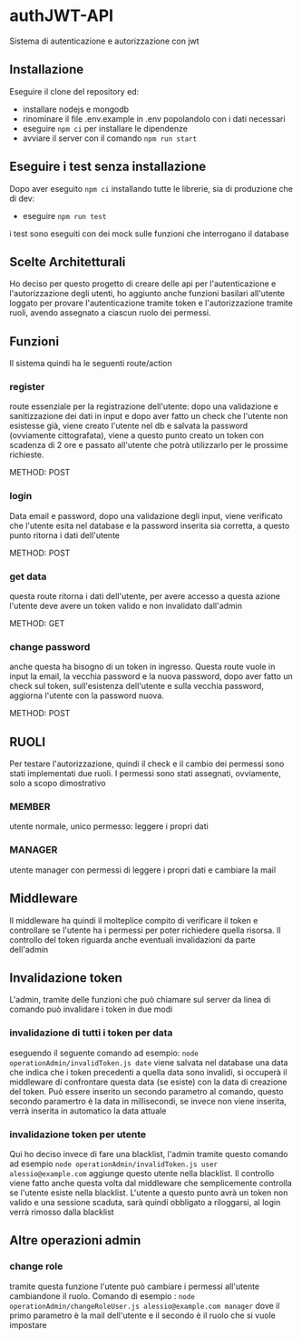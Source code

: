 # authJWT-API
Sistema di autenticazione e autorizzazione con jwt

## Installazione
Eseguire il clone del repository ed:
- installare nodejs e mongodb
- rinominare il file .env.example in .env popolandolo con i dati necessari
- eseguire ```npm ci``` per installare le dipendenze
- avviare il server con il comando ```npm run start```

## Eseguire i test senza installazione
Dopo aver eseguito ```npm ci``` installando tutte le librerie, sia di produzione che di dev:
- eseguire ```npm run test```

i test sono eseguiti con dei mock sulle funzioni che interrogano il database

## Scelte Architetturali
Ho deciso per questo progetto di creare delle api per l'autenticazione e l'autorizzazione degli utenti, ho aggiunto anche funzioni basilari all'utente loggato per provare l'autenticazione tramite token e l'autorizzazione tramite ruoli, avendo assegnato a ciascun ruolo dei permessi.

## Funzioni
Il sistema quindi ha le seguenti route/action

### register
route essenziale per la registrazione dell'utente: dopo una validazione e sanitizzazione dei dati in input e dopo aver fatto un check che l'utente non esistesse già, viene creato l'utente nel db e salvata la password (ovviamente cittografata), viene a questo punto creato un token con scadenza di 2 ore e passato all'utente che potrà utilizzarlo per le prossime richieste.

METHOD: POST

### login
Data email e password, dopo una validazione degli input, viene verificato che l'utente esita nel database e la password inserita sia corretta, a questo punto ritorna i dati dell'utente

METHOD: POST

### get data
questa route ritorna i dati dell'utente, per avere accesso a questa azione l'utente deve avere un token valido e non invalidato dall'admin

METHOD: GET

### change password
anche questa ha bisogno di un token in ingresso. Questa route vuole in input la email, la vecchia password e la nuova password, dopo aver fatto un check sul token, sull'esistenza dell'utente e sulla vecchia password, aggiorna l'utente con la password nuova.

METHOD: POST

## RUOLI
Per testare l'autorizzazione, quindi il check e il cambio dei permessi sono stati implementati due ruoli.
I permessi sono stati assegnati, ovviamente, solo a scopo dimostrativo 
### MEMBER
utente normale, unico permesso: leggere i propri dati
### MANAGER
utente manager con permessi di leggere i propri dati e cambiare la mail 

## Middleware
Il middleware ha quindi il molteplice compito di verificare il token e controllare se l'utente ha i permessi per poter richiedere quella risorsa.
Il controllo del token riguarda anche eventuali invalidazioni da parte dell'admin

## Invalidazione token
L'admin, tramite delle funzioni che può chiamare sul server da linea di comando può invalidare i token in due modi
### invalidazione di tutti i token per data
eseguendo il seguente comando ad esempio: ```node operationAdmin/invalidToken.js date``` viene salvata nel database una data che indica che i token precedenti a quella data sono invalidi, si occuperà il middleware di confrontare questa data (se esiste) con la data di creazione del token.
Può essere inserito un secondo parametro al comando, questo secondo paramertro è la data in millisecondi, se invece non viene inserita, verrà inserita in automatico la data attuale

### invalidazione token per utente
Qui ho deciso invece di fare una blacklist, l'admin tramite questo comando ad esempio ```node operationAdmin/invalidToken.js user alessio@example.com``` aggiunge questo utente nella blacklist. Il controllo viene fatto anche questa volta dal middleware che semplicemente controlla se l'utente esiste nella blacklist.
L'utente a questo punto avrà un token non valido e una sessione scaduta, sarà quindi obbligato a riloggarsi, al login verrà rimosso dalla blacklist

## Altre operazioni admin
### change role
tramite questa funzione l'utente può cambiare i permessi all'utente cambiandone il ruolo.
Comando di esempio : ```node operationAdmin/changeRoleUser.js alessio@example.com manager```
dove il primo parametro è la mail dell'utente e il secondo è il ruolo che si vuole impostare


